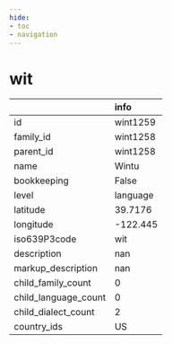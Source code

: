 ```yaml
---
hide:
- toc
- navigation
---
```

# wit
|                      | info     |
|:---------------------|:---------|
| id                   | wint1259 |
| family_id            | wint1258 |
| parent_id            | wint1258 |
| name                 | Wintu    |
| bookkeeping          | False    |
| level                | language |
| latitude             | 39.7176  |
| longitude            | -122.445 |
| iso639P3code         | wit      |
| description          | nan      |
| markup_description   | nan      |
| child_family_count   | 0        |
| child_language_count | 0        |
| child_dialect_count  | 2        |
| country_ids          | US       |